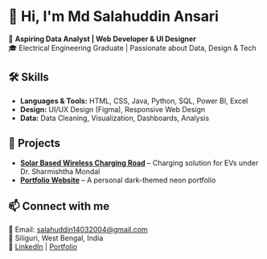 # 👋 Hi, I'm Md Salahuddin Ansari  
🚀 **Aspiring Data Analyst | Web Developer & UI Designer**  
🎓 Electrical Engineering Graduate | Passionate about Data, Design & Tech  

## 🛠 Skills  
- **Languages & Tools:** HTML, CSS, Java, Python, SQL, Power BI, Excel  
- **Design:** UI/UX Design (Figma), Responsive Web Design  
- **Data:** Data Cleaning, Visualization, Dashboards, Analysis  

## 📌 Projects  
- **[Solar Based Wireless Charging Road](#)** – Charging solution for EVs under Dr. Sharmishtha Mondal  
- **[Portfolio Website](#)** – A personal dark-themed neon portfolio  

## 📫 Connect with me  
📧 Email: salahuddin14032004@gmail.com  
📍 Siliguri, West Bengal, India  
🔗 [LinkedIn](https://www.linkedin.com/in/md-salahuddin-ansari-b725a7229) | [Portfolio](#)
